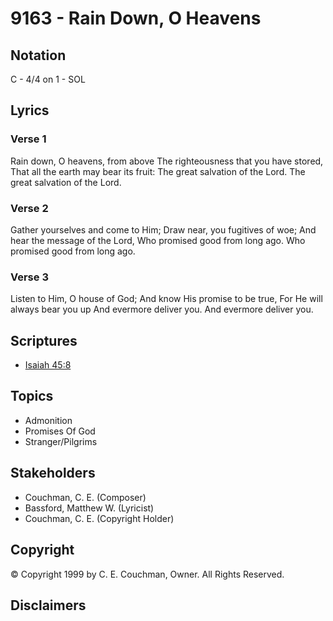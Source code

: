 # 9163 - Rain Down, O Heavens

## Notation

C - 4/4 on 1 - SOL

## Lyrics

### Verse 1

Rain down, O heavens, from above The righteousness that you have stored, That all the earth may bear its fruit: The great salvation of the Lord. The great salvation of the Lord.

### Verse 2

Gather yourselves and come to Him; Draw near, you fugitives of woe; And hear the message of the Lord, Who promised good from long ago. Who promised good from long ago.

### Verse 3

Listen to Him, O house of God; And know His promise to be true, For He will always bear you up And evermore deliver you. And evermore deliver you.


## Scriptures

- [Isaiah 45:8](https://www.biblegateway.com/passage/?search=Isaiah%2045%3A8)

## Topics

- Admonition
- Promises Of God
- Stranger/Pilgrims

## Stakeholders

- Couchman, C. E. (Composer)
- Bassford, Matthew W. (Lyricist)
- Couchman, C. E. (Copyright Holder)

## Copyright

© Copyright 1999 by C. E. Couchman, Owner. All Rights Reserved.


## Disclaimers


